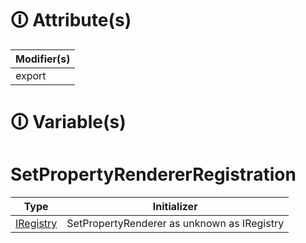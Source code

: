 # &#128712; Attribute(s)

| Modifier(s)                            |
|----------------------------------------|
| export |

# &#128712; Variable(s)

# SetPropertyRendererRegistration

| Type                        | Initializer                       |
|-----------------------------|-----------------------------------|
| [IRegistry](https://hamedfathi.gitbook.io/aurelia-2-doc-api/kernel/interface/di/iregistry) | SetPropertyRenderer as unknown as IRegistry |